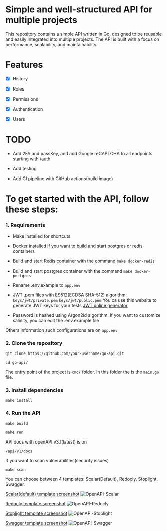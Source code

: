 # Simple and well-structured API for multiple projects

This repository contains a simple API written in Go, designed to be reusable and easily integrated into multiple projects. The API is built with a focus on performance, scalability, and maintainability. 

# Features

- [x] History

- [x] Roles

- [x] Permissions

- [x] Authentication

- [x] Users

# TODO

- Add 2FA and passKey, and add Google reCAPTCHA to all endpoints starting with /auth

- Add testing

- Add CI pipeline with GitHub actions(build image)

# To get started with the API, follow these steps:

### 1. Requirements

  - Make installed for shortcuts

  - Docker installed if you want to build and start postgres or redis containers

  - Build and start Redis container with the command ```make docker-redis```

  - Build and start postgres container with the command ```make docker-postgres```

  - Rename .env.example to ```app.env```

  - JWT .pem files with ES512(ECDSA SHA-512) algorithm: ```keys/jwt/private.pem``` ```keys/jwt/public.pem```
    You ca use this website to generate JWT keys for your tests [JWT online generator](https://jwt-keys.21no.de/) 

  - Password is hashed using Argon2id algorithm. If you want to customize salinity, you can edit the .env.example file


  Others information such configurations are on ```app.env```

### 2. Clone the repository

```
git clone https://github.com/your-username/go-api.git
```

```
cd go-api/
```

The entry point of the project is `cmd/` folder. In this folder the is the `main.go` file.

### 3. Install dependencies

```
make install
```

### 4. Run the API

```
make build
```

```
make run
```

API docs with openAPI v3.1(latest) is on 
```
/api/v1/docs
```

If you want to scan vulnerabilities(security issues)
```
make scan
```
You can choose between 4 templates: Scalar(Default), Redocly, Stoplight, Swagger.

<ins>Scalar(default) template screenshot</ins>
![OpenAPI-Scalar](https://github.com/user-attachments/assets/0092f0e1-e2c5-4e38-a618-437097327e24)

<ins>Redocly template screenshot</ins>
![OpenAPI-Redocly](https://github.com/user-attachments/assets/1e1708aa-f355-446d-aa19-9f2ab16e08fa)

<ins>Stoplight template screenshot</ins>
![OpenAPI-Stoplight](https://github.com/user-attachments/assets/fa0595e6-46f2-48aa-a379-af19a854bc06)

<ins>Swagger template screenshot</ins>
![OpenAPI-Swagger](https://github.com/user-attachments/assets/823fbfe6-7886-450d-b58f-81b66b13f2b4)
